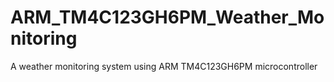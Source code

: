 # ARM_TM4C123GH6PM_Weather_Monitoring
A weather monitoring system using ARM TM4C123GH6PM microcontroller
